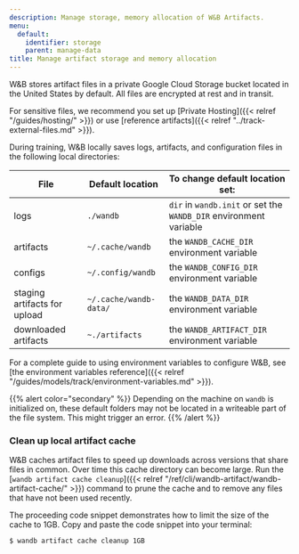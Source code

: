 ```yaml
---
description: Manage storage, memory allocation of W&B Artifacts.
menu:
  default:
    identifier: storage
    parent: manage-data
title: Manage artifact storage and memory allocation
---
```


W&B stores artifact files in a private Google Cloud Storage bucket located in the United States by default. All files are encrypted at rest and in transit.

For sensitive files, we recommend you set up [Private Hosting]({{< relref "/guides/hosting/" >}}) or use [reference artifacts]({{< relref "../track-external-files.md" >}}).

During training, W&B locally saves logs, artifacts, and configuration files in the following local directories:

| File | Default location | To change default location set: |
| ---- | ---------------- | ------------------------------- |
| logs | `./wandb` | `dir` in `wandb.init` or set the `WANDB_DIR` environment variable |
| artifacts | `~/.cache/wandb` | the `WANDB_CACHE_DIR` environment variable |
| configs | `~/.config/wandb` | the `WANDB_CONFIG_DIR` environment variable |
| staging artifacts for upload  | `~/.cache/wandb-data/` | the `WANDB_DATA_DIR` environment variable |
| downloaded artifacts | `~./artifacts` | the `WANDB_ARTIFACT_DIR` environment variable |

For a complete guide to using environment variables to configure W&B, see [the environment variables reference]({{< relref "/guides/models/track/environment-variables.md" >}}).

{{% alert color="secondary" %}}
Depending on the machine on `wandb` is initialized on, these default folders may not be located in a writeable part of the file system. This might trigger an error.
{{% /alert %}}

### Clean up local artifact cache

W&B caches artifact files to speed up downloads across versions that share files in common. Over time this cache directory can become large. Run the [`wandb artifact cache cleanup`]({{< relref "/ref/cli/wandb-artifact/wandb-artifact-cache/" >}}) command to prune the cache and to remove any files that have not been used recently.

The proceeding code snippet demonstrates how to limit the size of the cache to 1GB. Copy and paste the code snippet into your terminal:

```bash
$ wandb artifact cache cleanup 1GB
```
